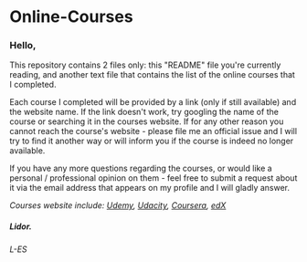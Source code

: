 # Online-Courses
### Hello,

This repository contains 2 files only: this "README" file you're currently reading, and another text file that contains the list of the online courses that I completed.

Each course I completed will be provided by a link (only if still available) and the website name. If the link doesn't work, try googling the name of the course or searching it in the courses website. If for any other reason you cannot reach the course's website - please file me an official issue and I will try to find it another way or will inform you if the course is indeed no longer available. 

If you have any more questions regarding the courses, or would like a personal / professional opinion on them - feel free to submit a request about it via the email address that appears on my profile and I will gladly answer.


_Courses website include: [Udemy](https://www.udemy.com/), [Udacity](https://www.udacity.com/), [Coursera](https://www.coursera.org/), [edX](https://www.edx.org/)_

##### Lidor.
###### L-ES

